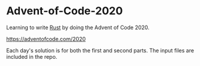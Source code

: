 # Advent-of-Code-2020
Learning to write [Rust](https://www.rust-lang.org/learn) by doing the Advent of Code 2020.

https://adventofcode.com/2020

Each day's solution is for both the first and second parts. The input files are included in the repo.
